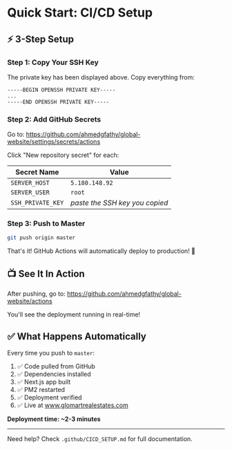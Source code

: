 # Quick Start: CI/CD Setup

## ⚡ 3-Step Setup

### Step 1: Copy Your SSH Key
The private key has been displayed above. Copy everything from:
```
-----BEGIN OPENSSH PRIVATE KEY-----
...
-----END OPENSSH PRIVATE KEY-----
```

### Step 2: Add GitHub Secrets
Go to: https://github.com/ahmedgfathy/global-website/settings/secrets/actions

Click "New repository secret" for each:

| Secret Name | Value |
|------------|-------|
| `SERVER_HOST` | `5.180.148.92` |
| `SERVER_USER` | `root` |
| `SSH_PRIVATE_KEY` | *paste the SSH key you copied* |

### Step 3: Push to Master
```bash
git push origin master
```

That's it! GitHub Actions will automatically deploy to production! 🚀

## 📺 See It In Action

After pushing, go to:
https://github.com/ahmedgfathy/global-website/actions

You'll see the deployment running in real-time!

## ✅ What Happens Automatically

Every time you push to `master`:
1. ✅ Code pulled from GitHub
2. ✅ Dependencies installed
3. ✅ Next.js app built
4. ✅ PM2 restarted
5. ✅ Deployment verified
6. ✅ Live at www.glomartrealestates.com

**Deployment time: ~2-3 minutes**

---

Need help? Check `.github/CICD_SETUP.md` for full documentation.
